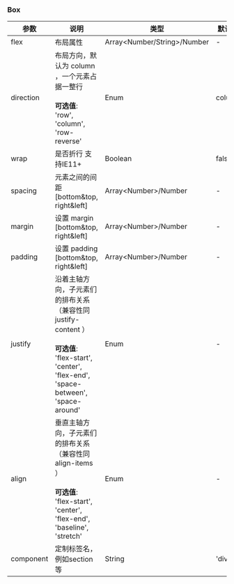 ### Box

| 参数        | 说明                                                                                                                              | 类型                             | 默认值    |
| --------- | ------------------------------------------------------------------------------------------------------------------------------- | ------------------------------ | ------ |
| flex      | 布局属性                                                                                                                            | Array\<Number/String>/Number | -      |
| direction | 布局方向，默认为 column ，一个元素占据一整行<br/><br/>**可选值**:<br/>'row', 'column', 'row-reverse'                                                    | Enum                           | column |
| wrap      | 是否折行 支持IE11+                                                                                                                    | Boolean                        | false  |
| spacing   | 元素之间的间距 \[bottom\&top, right\&left]                                                                                                | Array\<Number>/Number        | -      |
| margin    | 设置 margin \[bottom\&top, right\&left]                                                                                              | Array\<Number>/Number        | -      |
| padding   | 设置 padding \[bottom\&top, right\&left]                                                                                             | Array\<Number>/Number        | -      |
| justify   | 沿着主轴方向，子元素们的排布关系 （兼容性同 justify-content ）<br/><br/>**可选值**:<br/>'flex-start', 'center', 'flex-end', 'space-between', 'space-around' | Enum                           | -      |
| align     | 垂直主轴方向，子元素们的排布关系 （兼容性同 align-items ）<br/><br/>**可选值**:<br/>'flex-start', 'center', 'flex-end', 'baseline', 'stretch'               | Enum                           | -      |
| component | 定制标签名， 例如section等                                                                                                               | String                         | 'div'  |
